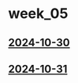# week_05 <!-- markmap: foldAll -->
## [2024-10-30](2024-10-30/2024-10-30.html)
## [2024-10-31](2024-10-31/2024-10-31.html)
